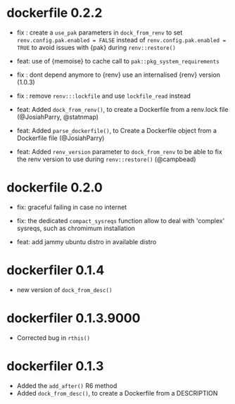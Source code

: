 # dockerfile 0.2.2

- fix : create a `use_pak` parameters in `dock_from_renv` to set `renv.config.pak.enabled = FALSE` instead of `renv.config.pak.enabled = TRUE` to avoid issues with {pak} during `renv::restore()`

- feat: use of {memoise} to cache call to `pak::pkg_system_requirements`

- fix : dont depend anymore  to {renv} use an internalised {renv} version (1.0.3) 

- fix : remove `renv:::lockfile` and use `lockfile_read` instead

- feat: Added `dock_from_renv()`, to create a Dockerfile from a renv.lock file (@JosiahParry, @statnmap)

- feat: Added `parse_dockerfile()`, to Create a Dockerfile object from a Dockerfile file (@JosiahParry)

- feat: Added `renv_version` parameter to `dock_from_renv` to be able to fix the renv version to use during `renv::restore()` (@campbead)


# dockerfile 0.2.0 

- fix: graceful failing in case no internet

- fix: the dedicated `compact_sysreqs` function allow to deal with 'complex' sysreqs, such as chromimum installation

- feat: add jammy ubuntu distro in available distro

# dockerfiler 0.1.4

* new version of `dock_from_desc()`

# dockerfiler 0.1.3.9000

* Corrected bug in `rthis()`

# dockerfiler 0.1.3

* Added the `add_after()` R6 method
* Added `dock_from_desc()`, to create a Dockerfile from a DESCRIPTION
